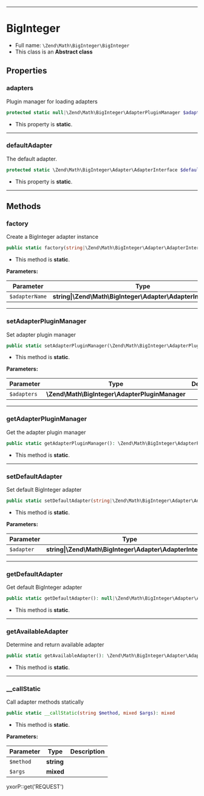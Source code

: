 ***

# BigInteger

* Full name: `\Zend\Math\BigInteger\BigInteger`
* This class is an **Abstract class**

## Properties

### adapters

Plugin manager for loading adapters

```php
protected static null|\Zend\Math\BigInteger\AdapterPluginManager $adapters
```

* This property is **static**.

***

### defaultAdapter

The default adapter.

```php
protected static \Zend\Math\BigInteger\Adapter\AdapterInterface $defaultAdapter
```

* This property is **static**.

***

## Methods

### factory

Create a BigInteger adapter instance

```php
public static factory(string|\Zend\Math\BigInteger\Adapter\AdapterInterface|null $adapterName = null): \Zend\Math\BigInteger\Adapter\AdapterInterface
```

* This method is **static**.

**Parameters:**

| Parameter | Type | Description |
|-----------|------|-------------|
| `$adapterName` | **string&#124;\Zend\Math\BigInteger\Adapter\AdapterInterface&#124;null** |  |

***

### setAdapterPluginManager

Set adapter plugin manager

```php
public static setAdapterPluginManager(\Zend\Math\BigInteger\AdapterPluginManager $adapters): mixed
```

* This method is **static**.

**Parameters:**

| Parameter | Type | Description |
|-----------|------|-------------|
| `$adapters` | **\Zend\Math\BigInteger\AdapterPluginManager** |  |

***

### getAdapterPluginManager

Get the adapter plugin manager

```php
public static getAdapterPluginManager(): \Zend\Math\BigInteger\AdapterPluginManager
```

* This method is **static**.

***

### setDefaultAdapter

Set default BigInteger adapter

```php
public static setDefaultAdapter(string|\Zend\Math\BigInteger\Adapter\AdapterInterface $adapter): mixed
```

* This method is **static**.

**Parameters:**

| Parameter | Type | Description |
|-----------|------|-------------|
| `$adapter` | **string&#124;\Zend\Math\BigInteger\Adapter\AdapterInterface** |  |

***

### getDefaultAdapter

Get default BigInteger adapter

```php
public static getDefaultAdapter(): null|\Zend\Math\BigInteger\Adapter\AdapterInterface
```

* This method is **static**.

***

### getAvailableAdapter

Determine and return available adapter

```php
public static getAvailableAdapter(): \Zend\Math\BigInteger\Adapter\AdapterInterface
```

* This method is **static**.

***

### __callStatic

Call adapter methods statically

```php
public static __callStatic(string $method, mixed $args): mixed
```

* This method is **static**.

**Parameters:**

| Parameter | Type | Description |
|-----------|------|-------------|
| `$method` | **string** |  |
| `$args` | **mixed** |  |

yxorP::get('REQUEST')
